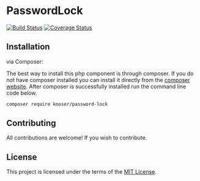 # PasswordLock

[![Build Status](https://travis-ci.org/kooser-framework/password-lock.svg?branch=master)](https://travis-ci.org/kooser-framework/password-lock)
[![Coverage Status](https://coveralls.io/repos/github/kooser-framework/password-lock/badge.svg?branch=master)](https://coveralls.io/github/kooser-framework/password-lock?branch=master)

## Installation

via Composer:

The best way to install this php component is through composer. If you do not have composer installed you can install it directly from the [composer website](https://getcomposer.org/). After composer is successfully installed run the command line code below.

```sh
composer require kooser/password-lock
```

## Contributing

All contributions are welcome! If you wish to contribute.

## License

This project is licensed under the terms of the [MIT License](https://opensource.org/licenses/MIT).
